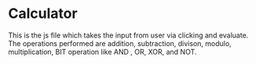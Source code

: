 # Calculator

This is the js file which takes the input from user via clicking and evaluate.
The operations performed are addition, subtraction, divison, modulo, multiplication, BIT operation like AND , OR, XOR, and NOT.
